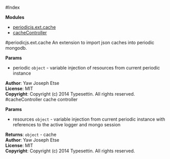 #Index

**Modules**

* [periodicjs.ext.cache](#periodicjs.ext.module_cache)
* [cacheController](#module_cacheController)
 
<a name="periodicjs.ext.module_cache"></a>
#periodicjs.ext.cache
An extension to import json caches into periodic mongodb.

**Params**

- periodic `object` - variable injection of resources from current periodic instance  

**Author**: Yaw Joseph Etse  
**License**: MIT  
**Copyright**: Copyright (c) 2014 Typesettin. All rights reserved.  
<a name="module_cacheController"></a>
#cacheController
cache controller

**Params**

- resources `object` - variable injection from current periodic instance with references to the active logger and mongo session  

**Returns**: `object` - cache  
**Author**: Yaw Joseph Etse  
**License**: MIT  
**Copyright**: Copyright (c) 2014 Typesettin. All rights reserved.  
